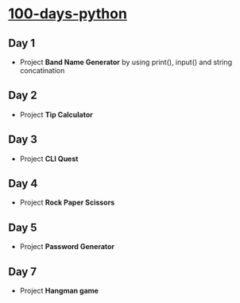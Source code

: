 # [100-days-python](https://www.udemy.com/course/100-days-of-code/?couponCode=2021PM25)

## Day 1

- Project <b>Band Name Generator</b> by using print(), input() and string concatination

## Day 2

- Project <b>Tip Calculator</b>

## Day 3

- Project <b>CLI Quest</b>

## Day 4

- Project <b>Rock Paper Scissors</b>

## Day 5

- Project <b>Password Generator</b>

## Day 7

- Project <b>Hangman game</b>

